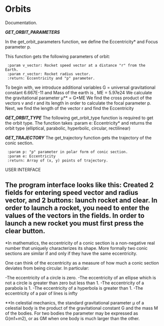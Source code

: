 # Orbits

Documentation.

_**GET_ORBIT_PARAMETERS**_

In the get_orbit_parameters function, we define the Eccentricity* and Focus parameter p.

This function gets the following parameters of orbit:

     :param v_vector: Rocket speed vector at a distance "r" from the Earth.
     :param r_vector: Rocket radius vector.
     :return: Eccentricity and "p" parameter.

To begin with, we introduce additional variables G = universal gravitational constant 6.667E-11 and Mass of the earth is , ME = 5.97e24
We calculate the gravitational parameter μ** = G*ME
We find the cross product of the vectors v and r and its length in order to calculate the focal parameter p.
Next, we find the length of the vector r and find the Eccentricity

_**GET_ORBIT_TYPE**_
The following get_orbit_type function is required to get the orbit type.
The function takes :param e: Eccentricity* and returns the orbit type (elliptical, parabolic, hyperbolic, circular, rectilinear)

_**GET_TRAJECTORY**_
The get_trajectory function gets the trajectory of the conic section.

     :param p: "p" parameter in polar form of conic section.
     :param e: Eccentricity
     :return: Array of (x, y) points of trajectory.

USER INTERFACE

The program interface looks like this:
Created 2 fields for entering speed vector and radius vector, and 2 buttons: launch rocket and clear.
In order to launch a rocket, you need to enter the values of the vectors in the fields.
In order to launch a new rocket you must first press the clear button.
----------------------------------------------------------------------------------------------------------------------------------
*In mathematics, the eccentricity of a conic section is a non-negative real number that uniquely characterizes its shape.
More formally two conic sections are similar if and only if they have the same eccentricity.

One can think of the eccentricity as a measure of how much a conic section deviates from being circular. In particular:

-The eccentricity of a circle is zero.
-The eccentricity of an ellipse which is not a circle is greater than zero but less than 1.
-The eccentricity of a parabola is 1.
-The eccentricity of a hyperbola is greater than 1.
-The eccentricity of a pair of lines is infty


**In celestial mechanics, the standard gravitational parameter μ of a celestial body is the product of the gravitational constant G and the mass M of the bodies. For two bodies the parameter may be expressed as G(m1+m2), or as GM when one body is much larger than the other.
